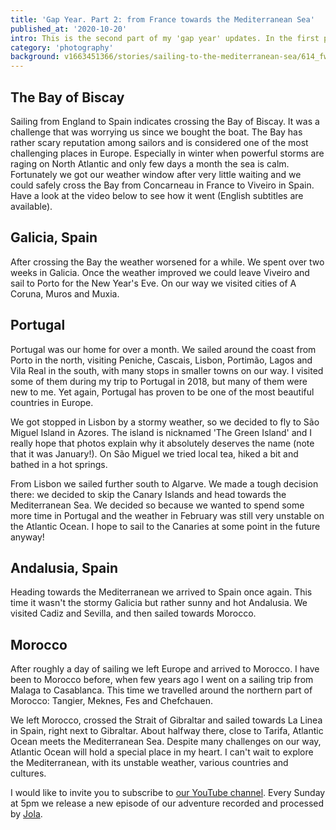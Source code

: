 ```yaml
---
title: 'Gap Year. Part 2: from France towards the Mediterranean Sea'
published_at: '2020-10-20'
intro: This is the second part of my 'gap year' updates. In the first part I described how we sailed from England to France. Now it is time to leave France and cross the Bay of Biscay to later sail the Atlantic Ocean towards the Mediterranean Sea.
category: 'photography'
background: v1663451366/stories/sailing-to-the-mediterranean-sea/614_fwugcg.jpg
---
```


## The Bay of Biscay

Sailing from England to Spain indicates crossing the Bay of Biscay. It was a challenge that was worrying us since we bought the boat. The Bay has rather scary reputation among sailors and is considered one of the most challenging places in Europe. Especially in winter when powerful storms are raging on North Atlantic and only few days a month the sea is calm. Fortunately we got our weather window after very little waiting and we could safely cross the Bay from Concarneau in France to Viveiro in Spain. Have a look at the video below to see how it went (English subtitles are available).

<video-lazy id="kyLolriKhbI"></video-lazy>

<photo-lazy src="https://res.cloudinary.com/lukaszrados/image/upload/v1663451365/stories/sailing-to-the-mediterranean-sea/606_r6pgkh.jpg" padding-bottom="66.666"></photo-lazy>

## Galicia, Spain

After crossing the Bay the weather worsened for a while. We spent over two weeks in Galicia. Once the weather improved we could leave Viveiro and sail to Porto for the New Year's Eve. On our way we visited cities of A Coruna, Muros and Muxia.

<photo-lazy src="https://res.cloudinary.com/lukaszrados/image/upload/v1663451365/stories/sailing-to-the-mediterranean-sea/609_u4sv0h.jpg" padding-bottom="66.666"></photo-lazy>

<photo-lazy src="https://res.cloudinary.com/lukaszrados/image/upload/v1663451365/stories/sailing-to-the-mediterranean-sea/610_vubwku.jpg" padding-bottom="150"></photo-lazy>

<photo-lazy src="https://res.cloudinary.com/lukaszrados/image/upload/v1663451365/stories/sailing-to-the-mediterranean-sea/611_bzdox4.jpg" padding-bottom="66.666"></photo-lazy>

<photo-lazy src="https://res.cloudinary.com/lukaszrados/image/upload/v1663451365/stories/sailing-to-the-mediterranean-sea/612_e8ey7l.jpg" padding-bottom="66.666"></photo-lazy>

<photo-lazy src="https://res.cloudinary.com/lukaszrados/image/upload/v1663451365/stories/sailing-to-the-mediterranean-sea/613_vg8vdk.jpg" padding-bottom="66.666"></photo-lazy>

<photo-lazy src="https://res.cloudinary.com/lukaszrados/image/upload/v1663451366/stories/sailing-to-the-mediterranean-sea/614_fwugcg.jpg" padding-bottom="66.666"></photo-lazy>

## Portugal

Portugal was our home for over a month. We sailed around the coast from Porto in the north, visiting Peniche, Cascais, Lisbon, Portimão, Lagos and Vila Real in the south, with many stops in smaller towns on our way. I visited some of them during <nuxt-link to="/en/blog/portugal-from-south-to-north">my trip to Portugal in 2018</nuxt-link>, but many of them were new to me. Yet again, Portugal has proven to be one of the most beautiful countries in Europe.

<photo-lazy src="https://res.cloudinary.com/lukaszrados/image/upload/v1663451366/stories/sailing-to-the-mediterranean-sea/617_xep9bq.jpg" padding-bottom="66.666"></photo-lazy>

<photo-lazy src="https://res.cloudinary.com/lukaszrados/image/upload/v1663451366/stories/sailing-to-the-mediterranean-sea/618_xq7zxy.jpg" padding-bottom="66.666"></photo-lazy>

<photo-lazy src="https://res.cloudinary.com/lukaszrados/image/upload/v1663451366/stories/sailing-to-the-mediterranean-sea/619_rjypba.jpg" padding-bottom="150"></photo-lazy>

<photo-lazy src="https://res.cloudinary.com/lukaszrados/image/upload/v1663451366/stories/sailing-to-the-mediterranean-sea/621_ful4wl.jpg" padding-bottom="66.666"></photo-lazy>

<two-columns>
  <photo-lazy src="https://res.cloudinary.com/lukaszrados/image/upload/v1663451366/stories/sailing-to-the-mediterranean-sea/620_pn9c3r.jpg" padding-bottom="150"></photo-lazy>

  <photo-lazy src="https://res.cloudinary.com/lukaszrados/image/upload/v1663451366/stories/sailing-to-the-mediterranean-sea/622_h9xueo.jpg" padding-bottom="150"></photo-lazy>
</two-columns>

<photo-lazy src="https://res.cloudinary.com/lukaszrados/image/upload/v1663451366/stories/sailing-to-the-mediterranean-sea/623_b1lvdy.jpg" padding-bottom="66.666"></photo-lazy>

<two-columns>
  <photo-lazy src="https://res.cloudinary.com/lukaszrados/image/upload/v1663451367/stories/sailing-to-the-mediterranean-sea/624_ysuyju.jpg" padding-bottom="150"></photo-lazy>

  <photo-lazy src="https://res.cloudinary.com/lukaszrados/image/upload/v1663451367/stories/sailing-to-the-mediterranean-sea/625_cwjci5.jpg" padding-bottom="150"></photo-lazy>
</two-columns>

We got stopped in Lisbon by a stormy weather, so we decided to fly to São Miguel Island in Azores. The island is nicknamed 'The Green Island' and I really hope that photos explain why it absolutely deserves the name (note that it was January!). On São Miguel we tried local tea, hiked a bit and bathed in a hot springs.

<photo-lazy src="https://res.cloudinary.com/lukaszrados/image/upload/v1663451367/stories/sailing-to-the-mediterranean-sea/627_hxsacp.jpg" padding-bottom="66.666"></photo-lazy>

<photo-lazy src="https://res.cloudinary.com/lukaszrados/image/upload/v1663451367/stories/sailing-to-the-mediterranean-sea/628_fbnl25.jpg" padding-bottom="75"></photo-lazy>

<photo-lazy src="https://res.cloudinary.com/lukaszrados/image/upload/v1663451367/stories/sailing-to-the-mediterranean-sea/629_ob3lgg.jpg" padding-bottom="75"></photo-lazy>

<photo-lazy src="https://res.cloudinary.com/lukaszrados/image/upload/v1663451367/stories/sailing-to-the-mediterranean-sea/630_heef0r.jpg" padding-bottom="66.666"></photo-lazy>

From Lisbon we sailed further south to Algarve. We made a tough decision there: we decided to skip the Canary Islands and head towards the Mediterranean Sea. We decided so because we wanted to spend some more time in Portugal and the weather in February was still very unstable on the Atlantic Ocean. I hope to sail to the Canaries at some point in the future anyway!

<photo-lazy src="https://res.cloudinary.com/lukaszrados/image/upload/v1663451366/stories/sailing-to-the-mediterranean-sea/632_yrcswp.jpg" padding-bottom="66.666"></photo-lazy>

<photo-lazy src="https://res.cloudinary.com/lukaszrados/image/upload/v1663451366/stories/sailing-to-the-mediterranean-sea/633_onm9zn.jpg" padding-bottom="66.666"></photo-lazy>

## Andalusia, Spain

Heading towards the Mediterranean we arrived to Spain once again. This time it wasn't the stormy Galicia but rather sunny and hot Andalusia. We visited Cadiz and Sevilla, and then sailed towards Morocco.

<photo-lazy src="https://res.cloudinary.com/lukaszrados/image/upload/v1663451367/stories/sailing-to-the-mediterranean-sea/636_tbhnqx.jpg" padding-bottom="66.666"></photo-lazy>

<photo-lazy src="https://res.cloudinary.com/lukaszrados/image/upload/v1663451367/stories/sailing-to-the-mediterranean-sea/637_tnrui8.jpg" padding-bottom="66.666"></photo-lazy>

## Morocco

After roughly a day of sailing we left Europe and arrived to Morocco. I have been to Morocco before, when few years ago I went on <nuxt-link to="/en/blog/sailing-from-spain-to-morocco">a sailing trip from Malaga to Casablanca</nuxt-link>. This time we travelled around the northern part of Morocco: Tangier, Meknes, Fes and Chefchauen.

<photo-lazy src="https://res.cloudinary.com/lukaszrados/image/upload/v1663451367/stories/sailing-to-the-mediterranean-sea/640_j0efgh.jpg" padding-bottom="66.666"></photo-lazy>

<photo-lazy src="https://res.cloudinary.com/lukaszrados/image/upload/v1663451368/stories/sailing-to-the-mediterranean-sea/641_qjkewa.jpg" padding-bottom="66.666"></photo-lazy>

<two-columns>
  <photo-lazy src="https://res.cloudinary.com/lukaszrados/image/upload/v1663451367/stories/sailing-to-the-mediterranean-sea/644_zkiiob.jpg" padding-bottom="66.666"></photo-lazy>

  <photo-lazy src="https://res.cloudinary.com/lukaszrados/image/upload/v1663451368/stories/sailing-to-the-mediterranean-sea/645_bkptiy.jpg" padding-bottom="66.666"></photo-lazy>
</two-columns>

<photo-lazy src="https://res.cloudinary.com/lukaszrados/image/upload/v1663451368/stories/sailing-to-the-mediterranean-sea/646_mo6pxm.jpg" padding-bottom="66.666"></photo-lazy>

<photo-lazy src="https://res.cloudinary.com/lukaszrados/image/upload/v1663451368/stories/sailing-to-the-mediterranean-sea/647_ubr21y.jpg" padding-bottom="66.666"></photo-lazy>

<photo-lazy src="https://res.cloudinary.com/lukaszrados/image/upload/v1663451368/stories/sailing-to-the-mediterranean-sea/648_kexl3h.jpg" padding-bottom="66.666"></photo-lazy>

<photo-lazy src="https://res.cloudinary.com/lukaszrados/image/upload/v1663451368/stories/sailing-to-the-mediterranean-sea/649_nycgnm.jpg" padding-bottom="66.666"></photo-lazy>

We left Morocco, crossed the Strait of Gibraltar and sailed towards La Linea in Spain, right next to Gibraltar. About halfway there, close to Tarifa, Atlantic Ocean meets the Mediterranean Sea. Despite many challenges on our way, Atlantic Ocean will hold a special place in my heart. I can't wait to explore the Mediterranean, with its unstable weather, various countries and cultures.

I would like to invite you to subscribe to [our YouTube channel](https://www.youtube.com/c/SailingMoonshine). Every Sunday at 5pm we release a new episode of our adventure recorded and processed by [Jola](https://instagram.com/jolanta_lesniara/).
